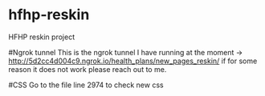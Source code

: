 # hfhp-reskin
HFHP reskin project

#Ngrok tunnel
This is the ngrok tunnel I have running at the moment -> http://5d2cc4d004c9.ngrok.io/health_plans/new_pages_reskin/ if for some reason it does not work please reach out to me.

#CSS
Go to the file line 2974 to check new css
